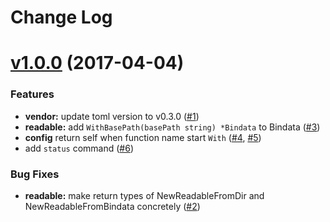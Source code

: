 # Change Log

#  [v1.0.0](https://github.com/kudohamu/spirali/compare/v0.1.0...v1.0.0) (2017-04-04)

### Features

* **vendor:** update toml version to v0.3.0 ([#1](https://github.com/kudohamu/spirali/pull/1))
* **readable:** add `WithBasePath(basePath string) *Bindata` to Bindata ([#3](https://github.com/kudohamu/spirali/pull/3))
* **config** return self when function name start `With` ([#4](https://github.com/kudohamu/spirali/pull/4), [#5](https://github.com/kudohamu/spirali/pull/5))
* add `status` command ([#6](https://github.com/kudohamu/spirali/pull/6))

### Bug Fixes

* **readable:** make return types of NewReadableFromDir and NewReadableFromBindata concretely ([#2](https://github.com/kudohamu/spirali/pull/2))
